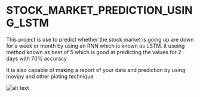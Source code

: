# STOCK_MARKET_PREDICTION_USING_LSTM
This project is use to predict whether the stock market is going up are down for a week or month by using an RNN which is known as LSTM. it useing method known as best of 5 which is good at predicting the values for 2 days with 70% accuracy

It ia also capable of making a report of your data and prediction by using movipy and other ploting technique 

![alt text]([https://github.com/D-mafioso-quasar/STOCK_MARKET_PREDICTION_USING_LSTM/blob/main/43.png](https://github.com/D-mafioso-quasar/STOCK_MARKET_PREDICTION_USING_LSTM/blob/main/static/frame_devil/43.png)?raw=true)
